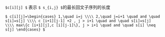 `$c[i][j] $` 表示 `$ s_{i,j} $`的最长回文子序列的长度

`$
c[i][j]=\begin{cases}
1,\quad i=j \\\\
2,\quad j=i+1 \quad and \quad s[i]=s[j] \\\\
c [i+1][j-1] +2 , j > i+1 \quad and \quad s[i]=s[j] \\\\
max\{c [i+1][j],c [i][j-1]\}, j > i+1 \quad and \quad s[i] \neq s[j]
\end{cases}
$`